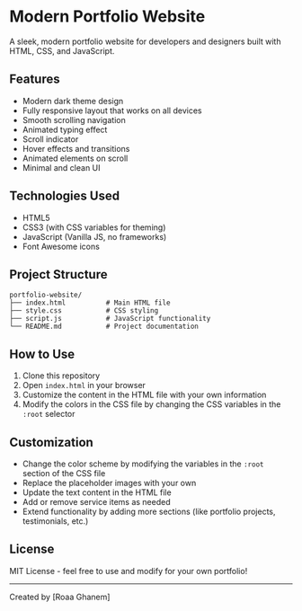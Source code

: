 # Modern Portfolio Website

A sleek, modern portfolio website for developers and designers built with HTML, CSS, and JavaScript.

## Features

- Modern dark theme design
- Fully responsive layout that works on all devices
- Smooth scrolling navigation
- Animated typing effect
- Scroll indicator
- Hover effects and transitions
- Animated elements on scroll
- Minimal and clean UI

## Technologies Used

- HTML5
- CSS3 (with CSS variables for theming)
- JavaScript (Vanilla JS, no frameworks)
- Font Awesome icons

## Project Structure

```
portfolio-website/
├── index.html          # Main HTML file
├── style.css           # CSS styling
├── script.js           # JavaScript functionality
└── README.md           # Project documentation
```

## How to Use

1. Clone this repository
2. Open `index.html` in your browser
3. Customize the content in the HTML file with your own information
4. Modify the colors in the CSS file by changing the CSS variables in the `:root` selector

## Customization

- Change the color scheme by modifying the variables in the `:root` section of the CSS file
- Replace the placeholder images with your own
- Update the text content in the HTML file
- Add or remove service items as needed
- Extend functionality by adding more sections (like portfolio projects, testimonials, etc.)

## License

MIT License - feel free to use and modify for your own portfolio!

---

Created by [Roaa Ghanem]
